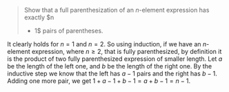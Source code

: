 > Show that a full parenthesization of an $n$-element expression has exactly $n
> - 1$ pairs of parentheses.

It clearly holds for $n = 1$ and $n = 2$. So using induction, if we have an
$n$-element expression, where $n \ge 2$, that is fully parenthesized, by
definition it is the product of two fully parenthesized expression of smaller
length. Let $a$ be the length of the left one, and $b$ be the length of the
right one. By the inductive step we know that the left has $a - 1$ pairs and the
right has $b - 1$. Adding one more pair, we get $1 + a - 1 + b - 1 = a + b - 1 =
n - 1$.
